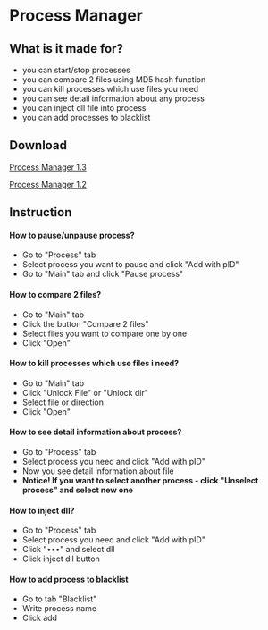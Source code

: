 # Process Manager
## What is it made for?
+   you can start/stop processes
+   you can compare 2 files using MD5 hash function
+   you can kill processes which use files you need
+   you can see detail information about any process
+   you can inject dll file into process
+   you can add processes to blacklist
## Download

[Process Manager 1.3](https://github.com/tavvi1337/ProcessManager/releases/tag/1.3 "Download")

[Process Manager 1.2](https://github.com/tavvi1337/ProcesssManager/releases/tag/1.2 "Download")

## Instruction
#### How to pause/unpause process?
+ Go to "Process" tab
+ Select process you want to pause and click "Add with pID"
+ Go to "Main" tab and click "Pause process"
#### How to compare 2 files?
+ Go to "Main" tab
+ Click the button "Compare 2 files"
+ Select files you want to compare one by one
+ Click "Open"
#### How to kill processes which use files i need?
+ Go to "Main" tab
+ Click "Unlock File" or "Unlock dir"
+ Select file or direction
+ Click "Open"
#### How to see detail information about process?
+ Go to "Process" tab
+ Select process you need and click "Add with pID"
+ Now you see detail information about file
+ **Notice! If you want to select another process - click "Unselect process" and select new one**
#### How to inject dll?
+ Go to "Process" tab
+ Select process you need and click "Add with pID"
+ Click "•••" and select dll
+ Click inject dll button
#### How to add process to blacklist
+ Go to tab "Blacklist"
+ Write process name
+ Click add

